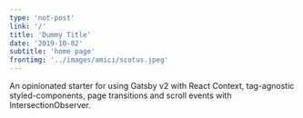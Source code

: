 ```yaml
---
type: 'not-post'
link: '/'
title: 'Dummy Title'
date: '2019-10-02'
subtitle: 'home page'
frontimg: '../images/amici/scotus.jpeg'
---
```


An opinionated starter for using Gatsby v2 with React Context, tag-agnostic styled-components, page transitions and scroll events with IntersectionObserver.
